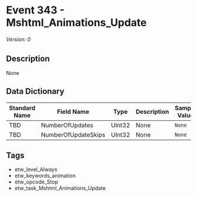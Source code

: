 # Event 343 - Mshtml_Animations_Update
###### Version: 0

## Description
None

## Data Dictionary
|Standard Name|Field Name|Type|Description|Sample Value|
|---|---|---|---|---|
|TBD|NumberOfUpdates|UInt32|None|`None`|
|TBD|NumberOfUpdateSkips|UInt32|None|`None`|

## Tags
* etw_level_Always
* etw_keywords_animation
* etw_opcode_Stop
* etw_task_Mshtml_Animations_Update